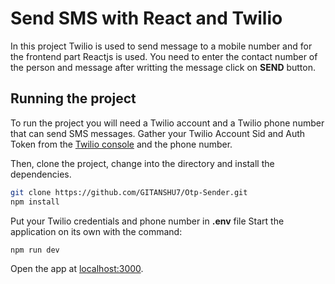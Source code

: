 # Send SMS with React and Twilio

In this project Twilio is used to send message to a mobile number and for the frontend part Reactjs is used. You need to enter the contact number of the person and message after writting the message click on **SEND** button. 

## Running the project

To run the project you will need a Twilio account and a Twilio phone number that can send SMS messages. Gather your Twilio Account Sid and Auth Token from the [Twilio console](https://www.twilio.com/console) and the phone number.

Then, clone the project, change into the directory and install the dependencies.

```bash
git clone https://github.com/GITANSHU7/Otp-Sender.git
npm install
```

Put your Twilio credentials and phone number in  **.env** file
Start the application on its own with the command:

```bash
npm run dev
```

Open the app at [localhost:3000](http://localhost:3000). 

